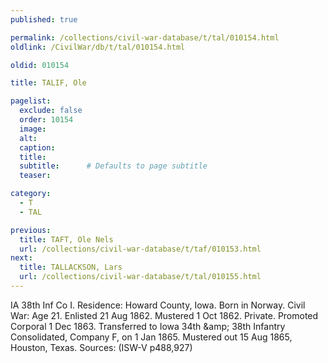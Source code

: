 ```yaml
---
published: true

permalink: /collections/civil-war-database/t/tal/010154.html
oldlink: /CivilWar/db/t/tal/010154.html

oldid: 010154

title: TALIF, Ole

pagelist:
  exclude: false
  order: 10154
  image: 
  alt:
  caption:
  title:
  subtitle:      # Defaults to page subtitle
  teaser:

category: 
  - T 
  - TAL

previous:
  title: TAFT, Ole Nels
  url: /collections/civil-war-database/t/taf/010153.html  
next:
  title: TALLACKSON, Lars
  url: /collections/civil-war-database/t/tal/010155.html   
---
```

IA 38th Inf Co I. Residence: Howard County, Iowa. Born in Norway. Civil War: Age 21. Enlisted 21 Aug 1862. Mustered 1 Oct 1862. Private. Promoted Corporal 1 Dec 1863. Transferred to Iowa 34th &amp;amp; 38th Infantry Consolidated, Company F, on 1 Jan 1865. Mustered out 15 Aug 1865, Houston, Texas. Sources: (ISW-V p488,927)